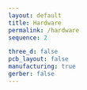 ```yaml
---
layout: default
title: Hardware
permalink: /hardware
sequence: 2

three_d: false
pcb_layout: false
manufacturing: true
gerber: false
---
```

